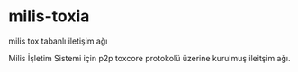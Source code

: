 # milis-toxia
milis tox tabanlı iletişim ağı 

Milis İşletim Sistemi için p2p toxcore protokolü üzerine kurulmuş ileitşim ağı.
